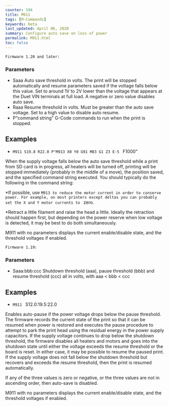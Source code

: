 ```yaml
---
counter: 194
title: M911
tags: [M-Commands] 
keywords: beta 
last_updated: April 06, 2020 
summary: Configure auto save on loss of power 
permalink: M911.html
toc: false 
---
```



`Firmware 1.20 and later:`

### Parameters

* Saaa Auto save threshold in volts. The print will be stopped automatically and resume parameters saved if the voltage falls below this value. Set to around 1V to 2V lower than the voltage that appears at the Duet VIN terminals at full load. A negative or zero value disables auto save.
* Raaa Resume threshold in volts. Must be greater than the auto save voltage. Set to a high value to disable auto resume.
* P"command string" G-Code commands to run when the print is stopped.

## Examples

* ` M911 S19.8 R22.0 P"M913 X0 Y0 G91 M83 G1 Z3 E-5  ` F1000"

When the supply voltage falls below the auto save threshold while a print from SD card is in progress, all heaters will be turned off, printing will be stopped immediately (probably in the middle of a move), the position saved, and the specified command string executed. You should typically do the following in the command string:

*If possible, use ` M913 to reduce the motor current in order to conserve power. For example, on most printers except deltas you can probably set the X and Y motor currents to  ` zero.

*Retract a little filament and raise the head a little. Ideally the retraction should happen first, but depending on the power reserve when low voltage is detected, it may be best to do both simultaneously.

M911 with no parameters displays the current enable/disable state, and the threshold voltages if enabled.

`Firmware 1.19:`

### Parameters

* Saaa:bbb:ccc Shutdown threshold (aaa), pause threshold (bbb) and resume threshold (ccc) all in volts, with aaa < bbb < ccc

## Examples

* ` M911  ` S12.0:19.5:22.0

Enables auto-pause if the power voltage drops below the pause threshold. The firmware records the current state of the print so that it can be resumed when power is restored and executes the pause procedure to attempt to park the print head using the residual energy in the power supply capacitors. If the supply voltage continues to drop below the shutdown threshold, the firmware disables all heaters and motors and goes into the shutdown state until either the voltage exceeds the resume threshold or the board is reset. In either case, it may be possible to resume the paused print. If the supply voltage does not fall below the shutdown threshold but recovers and exceeds the resume threshold, then the print is resumed automatically.

If any of the three values is zero or negative, or the three values are not in ascending order, then auto-save is disabled.

M911 with no parameters displays the current enable/disable state, and the threshold voltages if enabled.

